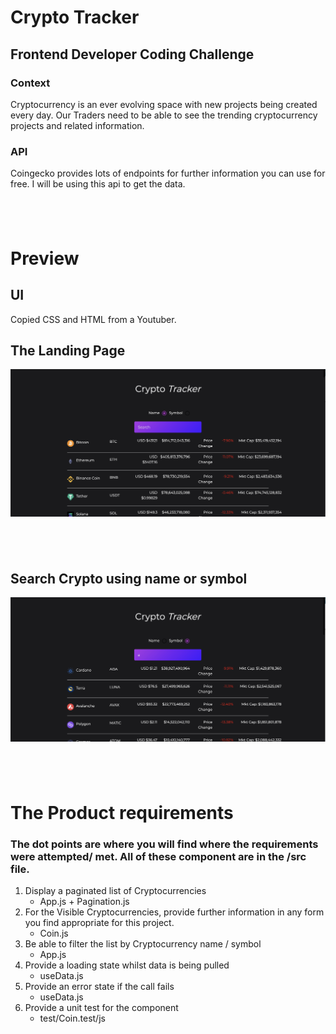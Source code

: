 # Crypto Tracker

## Frontend Developer Coding Challenge

### Context

Cryptocurrency is an ever evolving space with new projects being created every day.
Our Traders need to be able to see the trending cryptocurrency projects and related
information.

### API

Coingecko provides lots of endpoints for further information you can use for free. I will be using this api to get the data.

## <br />

# Preview

## UI

Copied CSS and HTML from a Youtuber.

## The Landing Page

![Cryto Tracker Home](./preview/home.png)

## <br >

## Search Crypto using name or symbol

![Cryto Tracker Search](./preview/search.png)

## <br >

# The Product requirements

### The dot points are where you will find where the requirements were attempted/ met. All of these component are in the /src file.

1. Display a paginated list of Cryptocurrencies
   - App.js + Pagination.js
1. For the Visible Cryptocurrencies, provide further information in any form you find appropriate for this project.
   - Coin.js
1. Be able to filter the list by Cryptocurrency name / symbol
   - App.js
1. Provide a loading state whilst data is being pulled
   - useData.js
1. Provide an error state if the call fails
   - useData.js
1. Provide a unit test for the component
   - test/Coin.test/js
